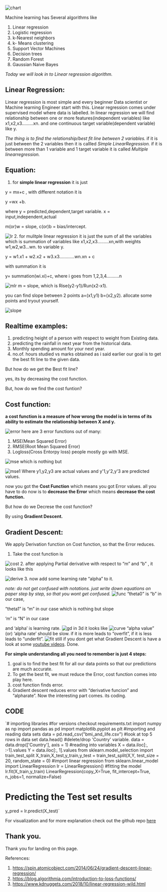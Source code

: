 ![chart](/assets/images/Lr/chart.png)

Machine learning has Several algorithms like

1. Linear regression
2. Logistic regression
3. k-Nearest neighbors
4. k- Means clustering
5. Support Vector Machines
6. Decision trees
7. Random Forest
8. Gaussian Naive Bayes

*Today we will look in to Linear regression algorithm.*

## Linear Regression:
Linear regression is most simple and every beginner Data scientist or Machine learning Engineer start with this. Linear regression comes under supervised model where data is labelled. In linear regression we will find relationship between one or more features(independent variables) like x1,x2,x3………xn. and one continuous target variable(dependent variable) like y.

*The thing is to find the relationship/best fit line between 2 variables.*
if it is just between the 2 variables then it is callled *Simple LinearRegression.* if it is between more than 1 variable and 1 target variable it is called *Multiple linearregression.*

## Equation:
1. for **simple linear regression** it is just

y = mx+c , with different notation it is

y =wx +b.

where y = predicted,dependent,target variable. x = input,independent,actual

m(or)w = slope, c(or)b = bias/intercept.

![lr](/assets/images/Lr/lr.png)
2. for mulitple linear regression it is just the sum of all the variables which is summation of variables like x1,x2,x3………xn,with weights w1,w2,w3...wn. to variable y.

y = w1.x1 + w2.x2 + w3.x3…………wn.xn + c

with summation it is

y= summation(wi.xi)+c, where i goes from 1,2,3,4……….n

![mlr](/assets/images/Lr/mlr.png)
m = slope, which is Rise(y2-y1)/Run(x2-x1).

you can find slope between 2 points a=(x1,y1) b=(x2,y2). allocate some points and tryout yourself.

![slope](/assets/images/Lr/slope.jpeg)
## Realtime examples:
1. predicting height of a person with respect to weight from Existing data.
2. predicting the rainfall in next year from the historical data.
3. Monthly spending amount for your next year.
4. no.of. hours studied vs marks obtained
as i said earlier our goal is to get the best fit line to the given data.

But how do we get the Best fit line?

yes, its by decreasing the cost function.

But, how do we find the cost funtion?

## Cost function:
**a cost function is a measure of how wrong the model is in terms of its ability to estimate the relationship between X and y.**

![error](/assets/images/Lr/error.png)
here are 3 error functions out of many:

1. MSE(Mean Squared Error)
2. RMSE(Root Mean Squared Error)
3. Logloss(Cross Entorpy loss)
people mostly go with MSE.

![mse](/assets/images/Lr/mse.jpeg)
which is nothing but

![mse1](/assets/images/Lr/mse1.jpeg)
Where y1,y2,y3 are actual values and y'1,y'2,y'3 are predicted values.

now you got the **Cost Function** which means you got Error values. all you have to do now is to **decrease the Error** which means **decrease the cost function.**

But how do we Decrese the cost function?

By using **Gradient Descent.**

## Gradient Descent:
We apply Derivation function on Cost function, so that the Error reduces.

1. Take the cost function is

![cost](/assets/images/Lr/cost.jpeg)
2. after applying Partial derivative with respect to “m” and “b” , it looks like this

![derive](/assets/images/Lr/derive.png)
3. now add some learning rate “alpha” to it.

*note: do not get confused with notations. just write down equations on paper step by step, so that you wont get confused.*
![func](/assets/images/Lr/func.png)
“theta0" is “b” in our case,

“theta1” is “m” in our case which is nothing but slope

‘m” is “N” in our case

and ‘alpha’ is learning rate.
![gd](/assets/images/Lr/gd.png)
in 3d it looks like
![curve](/assets/images/Lr/curve.png)
“alpha value” (or) ‘alpha rate’ should be slow. if it is more leads to “overfit”, if it is less leads to “underfit”.
![fit](/assets/images/Lr/fit.png)
still if you dont get what Gradient Descent is have a look at some [youtube videos](https://www.youtube.com/watch?v=XdM6ER7zTLk).
Done.

**For simple understanding all you need to remember is just 4 steps:**

1. goal is to find the best fit for all our data points so that our predictions are much accurate.
2. To get the best fit, we must reduce the Error, cost function comes into play here.
3. cost function finds error.
4. Gradient descent reduces error with “derivative funcion” and “alpharate”.
Now the interesting part comes. its coding.

## CODE
`# importing libraries
#for versions checkout requirements.txt
import numpy as np
import pandas as pd
import matplotlib.pyplot as plt
#importing and reading data sets
data = pd.read_csv("bmi_and_life.csv")
#look at top 5 rows in data set
data.head()
#delete/drop 'Country' variable.
data = data.drop(['Country'], axis = 1)
#reading into variables
X = data.iloc[:, :-1].values
Y = data.iloc[:, 1].values
from sklearn.model_selection import train_test_split
X_train,X_test,y_train,y_test = train_test_split(X,Y, test_size = 20, random_state = 0)
#import linear regression
from sklearn.linear_model import LinearRegression
lr = LinearRegression()
#fitting the model
lr.fit(X_train,y_train)
LinearRegression(copy_X=True, fit_intercept=True, n_jobs=1, normalize=False)
# Predicting the Test set results
y_pred = lr.predict(X_test)`

For visualization and for more explanation check out the github repo [here](https://github.com/purnasai/Linear_regression_with_blog/tree/master/linear_regrerssion)

## Thank you.
Thank you for landing on this page.


References:
1. https://spin.atomicobject.com/2014/06/24/gradient-descent-linear-regression/
2. https://blog.algorithmia.com/introduction-to-loss-functions/
3. https://www.kdnuggets.com/2018/10/linear-regression-wild.html
